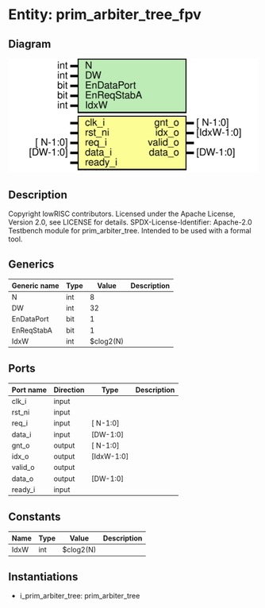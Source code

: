 # Entity: prim_arbiter_tree_fpv

## Diagram

![Diagram](prim_arbiter_tree_fpv.svg "Diagram")
## Description

Copyright lowRISC contributors.
 Licensed under the Apache License, Version 2.0, see LICENSE for details.
 SPDX-License-Identifier: Apache-2.0
 Testbench module for prim_arbiter_tree.
 Intended to be used with a formal tool.
 
## Generics

| Generic name | Type | Value     | Description |
| ------------ | ---- | --------- | ----------- |
| N            | int  | 8         |             |
| DW           | int  | 32        |             |
| EnDataPort   | bit  | 1         |             |
| EnReqStabA   | bit  | 1         |             |
| IdxW         | int  | $clog2(N) |             |
## Ports

| Port name | Direction | Type       | Description |
| --------- | --------- | ---------- | ----------- |
| clk_i     | input     |            |             |
| rst_ni    | input     |            |             |
| req_i     | input     | [ N-1:0]   |             |
| data_i    | input     | [DW-1:0]   |             |
| gnt_o     | output    | [ N-1:0]   |             |
| idx_o     | output    | [IdxW-1:0] |             |
| valid_o   | output    |            |             |
| data_o    | output    | [DW-1:0]   |             |
| ready_i   | input     |            |             |
## Constants

| Name | Type | Value     | Description |
| ---- | ---- | --------- | ----------- |
| IdxW | int  | $clog2(N) |             |
## Instantiations

- i_prim_arbiter_tree: prim_arbiter_tree
